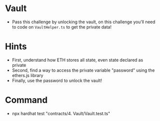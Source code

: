 # Vault

- Pass this challenge by unlocking the vault, on this challenge you'll need to code on `VaultHelper.ts` to get the private data!

# Hints

- First, understand how ETH stores all state, even state declared as private
- Second, find a way to access the private variable "password" using the ethers.js library
- Finally, use the password to unlock the vault!

# Command

- npx hardhat test "contracts/4. Vault/Vault.test.ts"
